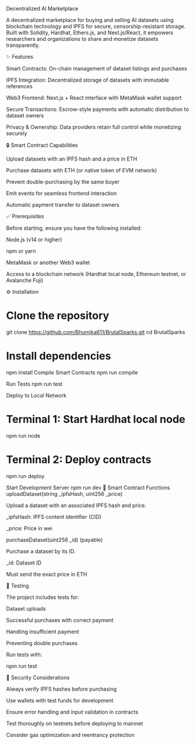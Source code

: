 Decentralized AI Marketplace

A decentralized marketplace for buying and selling AI datasets using blockchain technology and IPFS for secure, censorship-resistant storage. Built with Solidity, Hardhat, Ethers.js, and Next.js/React, it empowers researchers and organizations to share and monetize datasets transparently.

✨ Features

Smart Contracts: On-chain management of dataset listings and purchases

IPFS Integration: Decentralized storage of datasets with immutable references

Web3 Frontend: Next.js + React interface with MetaMask wallet support

Secure Transactions: Escrow-style payments with automatic distribution to dataset owners

Privacy & Ownership: Data providers retain full control while monetizing securely

🔒 Smart Contract Capabilities

Upload datasets with an IPFS hash and a price in ETH

Purchase datasets with ETH (or native token of EVM network)

Prevent double-purchasing by the same buyer

Emit events for seamless frontend interaction

Automatic payment transfer to dataset owners

✅ Prerequisites

Before starting, ensure you have the following installed:

Node.js
 (v14 or higher)

npm or yarn

MetaMask
 or another Web3 wallet

Access to a blockchain network (Hardhat local node, Ethereum testnet, or Avalanche Fuji)

⚙️ Installation
# Clone the repository
git clone https://github.com/Bhumika611/BrutalSparks.git
cd BrutalSparks

# Install dependencies
npm install
Compile Smart Contracts
npm run compile

Run Tests
npm run test

Deploy to Local Network
# Terminal 1: Start Hardhat local node
npm run node

# Terminal 2: Deploy contracts
npm run deploy

Start Development Server
npm run dev
📜 Smart Contract Functions
uploadDataset(string _ipfsHash, uint256 _price)

Upload a dataset with an associated IPFS hash and price.

_ipfsHash: IPFS content identifier (CID)

_price: Price in wei

purchaseDataset(uint256 _id) (payable)

Purchase a dataset by its ID.

_id: Dataset ID

Must send the exact price in ETH

🧷 Testing

The project includes tests for:

Dataset uploads

Successful purchases with correct payment

Handling insufficient payment

Preventing double purchases

Run tests with:

npm run test

🔐 Security Considerations

Always verify IPFS hashes before purchasing

Use wallets with test funds for development

Ensure error handling and input validation in contracts

Test thoroughly on testnets before deploying to mainnet

Consider gas optimization and reentrancy protection
